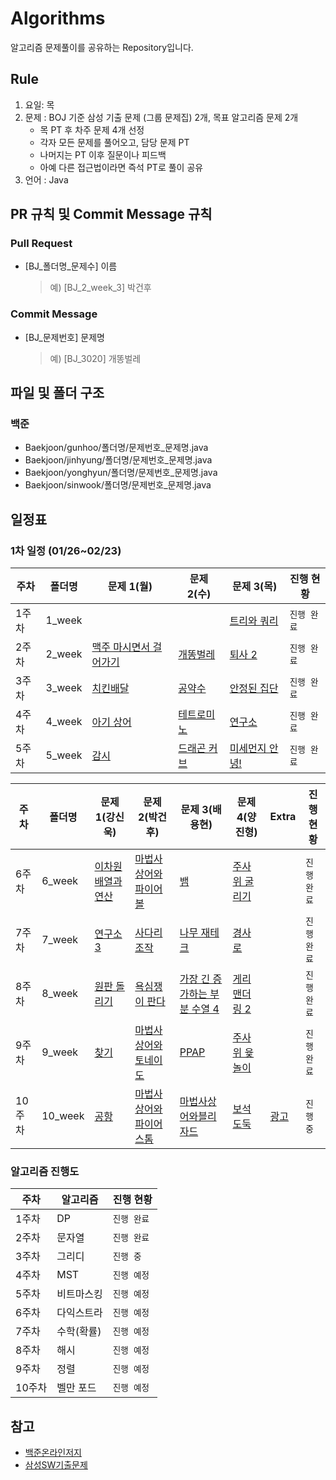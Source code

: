 # Algorithms
알고리즘 문제풀이를 공유하는 Repository입니다.

## Rule
1. 요일: 목
2. 문제 : BOJ 기준 삼성 기출 문제 (그룹 문제집) 2개, 목표 알고리즘 문제 2개
    - 목 PT 후 차주 문제 4개 선정
    - 각자 모든 문제를 풀어오고, 담당 문제 PT
    - 나머지는 PT 이후 질문이나 피드백
    - 아예 다른 접근법이라면 즉석 PT로 풀이 공유
3. 언어 : Java

## PR 규칙 및 Commit Message 규칙
### Pull Request
- [BJ_폴더명_문제수] 이름
    > 예) [BJ_2_week_3] 박건후

### Commit Message
- [BJ_문제번호] 문제명
    > 예) [BJ_3020] 개똥벌레

## 파일 및 폴더 구조
### 백준
- Baekjoon/gunhoo/폴더명/문제번호_문제명.java
- Baekjoon/jinhyung/폴더명/문제번호_문제명.java
- Baekjoon/yonghyun/폴더명/문제번호_문제명.java
- Baekjoon/sinwook/폴더명/문제번호_문제명.java

## 일정표

### 1차 일정 (01/26~02/23)
| **주차** | **폴더명** | **문제 1(월)**                                          | **문제 2(수)**                                           | **문제 3(목)**                                       | **진행 현황** |
|--------|---------|------------------------------------------------------|-------------------------------------------------------|---------------------------------------------------|-----------|
| 1주차    | 1_week  |                                                      |                                                       | [트리와 쿼리](https://www.acmicpc.net/problem/15681)   | `진행 완료`   |
| 2주차    | 2_week  | [맥주 마시면서 걸어가기](https://www.acmicpc.net/problem/9205) | [개똥벌레](https://www.acmicpc.net/problem/3020)          | [퇴사 2](https://www.acmicpc.net/problem/15486)     | `진행 완료`   |
| 3주차    | 3_week  | [치킨배달](https://www.acmicpc.net/problem/15686)        | [공약수](https://www.acmicpc.net/problem/2436)           | [안정된 집단](https://www.acmicpc.net/problem/2653)    | `진행 완료`   |
| 4주차    | 4_week  | [아기 상어](https://www.acmicpc.net/problem/16236)       | [테트로미노](https://www.acmicpc.net/problem/14500)        | [연구소](https://www.acmicpc.net/problem/14502)      | `진행 완료`   |
| 5주차    | 5_week  | [감시](https://www.acmicpc.net/problem/15683)          | [드래곤 커브](https://www.acmicpc.net/problem/15685)       | [미세먼지 안녕!](https://www.acmicpc.net/problem/17144) | `진행 완료`   |

| **주차** | **폴더명** | **문제 1(강신욱)**                                       | **문제 2(박건후)**                                         | **문제 3(배용현)**                                              | **문제 4(양진형)**                                    | Extra                                      | **진행 현황** |
|--------|---------|-----------------------------------------------------|-------------------------------------------------------|------------------------------------------------------------|--------------------------------------------------|--------------------------------------------|-----------|
| 6주차    | 6_week  | [이차원 배열과 연산](https://www.acmicpc.net/problem/17140) | [마법사 상어와 파이어볼](https://www.acmicpc.net/problem/20056) | [뱀](https://www.acmicpc.net/problem/3190)                  | [주사위 굴리기](https://www.acmicpc.net/problem/14499) |                                            | `진행 완료`   |
| 7주차    | 7_week  | [연구소 3](https://www.acmicpc.net/problem/17142)      | [사다리 조작](https://www.acmicpc.net/problem/15684)       | [나무 재테크](https://www.acmicpc.net/problem/16235)            | [경사로](https://www.acmicpc.net/problem/14890)     |                                            | `진행 완료`   |
| 8주차    | 8_week  | [원판 돌리기](https://www.acmicpc.net/problem/17822)     | [욕심쟁이 판다](https://www.acmicpc.net/problem/1937)       | [가장 긴 증가하는 부분 수열 4](https://www.acmicpc.net/problem/14002) | [게리맨더링 2](https://www.acmicpc.net/problem/17779) |                                            | `진행 완료`   |
| 9주차    | 9_week  | [찾기](https://www.acmicpc.net/problem/1786)          | [마법사 상어와 토네이도](https://www.acmicpc.net/problem/20057) | [PPAP](https://www.acmicpc.net/problem/16120)              | [주사위 윷놀이](https://www.acmicpc.net/problem/17825) |                                            | `진행 완료`   |
| 10주차   | 10_week | [공항](https://www.acmicpc.net/problem/10775)         | [마법사상어와파이어스톰](https://www.acmicpc.net/problem/20058)  | [마법사상어와블리자드](https://www.acmicpc.net/problem/21611)        | [보석도둑](https://www.acmicpc.net/problem/1202)     | [광고](https://www.acmicpc.net/problem/1305) | `진행 중`    |

### 알고리즘 진행도
| 주차   | 알고리즘   | 진행 현황   |
|------|--------|---------|
| 1주차  | DP     | `진행 완료` |
| 2주차  | 문자열    | `진행 완료` |
| 3주차  | 그리디    | `진행 중`  |
| 4주차  | MST    | `진행 예정` |
| 5주차  | 비트마스킹  | `진행 예정` |
| 6주차  | 다익스트라  | `진행 예정` |
| 7주차  | 수학(확률) | `진행 예정` |
| 8주차  | 해시     | `진행 예정` |
| 9주차  | 정렬     | `진행 예정` |
| 10주차 | 벨만 포드  | `진행 예정` |

## 참고
- [백준온라인저지](https://www.acmicpc.net/)
- [삼성SW기출문제](https://www.acmicpc.net/group/workbook/view/16664/53490)
